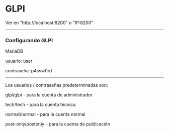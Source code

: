 # GLPI 

Ver en "http://localhost:8200" o "IP:8200" 

----------------

### Configurando GLPI

MariaDB

usuario: user

contraseña: p4ssw0rd

----------------

Los usuarios / contraseñas predeterminadas son:

glpi/glpi - para la cuenta de administrador

tech/tech - para la cuenta técnica

normal/normal - para la cuenta normal

post-only/postonly - para la cuenta de publicación



